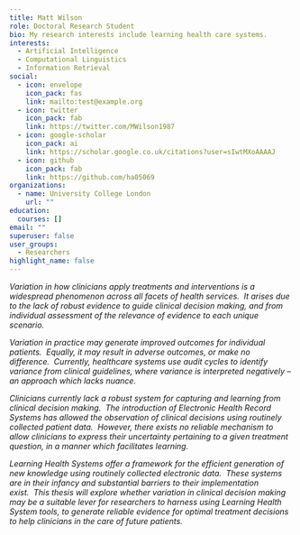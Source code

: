 ```yaml
---
title: Matt Wilson
role: Doctoral Research Student
bio: My research interests include learning health care systems.
interests:
  - Artificial Intelligence
  - Computational Linguistics
  - Information Retrieval
social:
  - icon: envelope
    icon_pack: fas
    link: mailto:test@example.org
  - icon: twitter
    icon_pack: fab
    link: https://twitter.com/MWilson1987
  - icon: google-scholar
    icon_pack: ai
    link: https://scholar.google.co.uk/citations?user=sIwtMXoAAAAJ
  - icon: github
    icon_pack: fab
    link: https://github.com/ha05069
organizations:
  - name: University College London
    url: ""
education:
  courses: []
email: ""
superuser: false
user_groups:
  - Researchers
highlight_name: false
---
```

*Variation in how clinicians apply treatments and interventions is a widespread phenomenon across all facets of health services.  It arises due to the lack of robust evidence to guide clinical decision making, and from individual assessment of the relevance of evidence to each unique scenario.*

*Variation in practice may generate improved outcomes for individual patients.  Equally, it may result in adverse outcomes, or make no difference.  Currently, healthcare systems use audit cycles to identify variance from clinical guidelines, where variance is interpreted negatively – an approach which lacks nuance.*

*Clinicians currently lack a robust system for capturing and learning from clinical decision making.  The introduction of Electronic Health Record Systems has allowed the observation of clinical decisions using routinely collected patient data.  However, there exists no reliable mechanism to allow clinicians to express their uncertainty pertaining to a given treatment question, in a manner which facilitates learning.*  

*Learning Health Systems offer a framework for the efficient generation of new knowledge using routinely collected electronic data.  These systems are in their infancy and substantial barriers to their implementation exist.  This thesis will explore whether variation in clinical decision making may be a suitable lever for researchers to harness using Learning Health System tools, to generate reliable evidence for optimal treatment decisions to help clinicians in the care of future patients.*